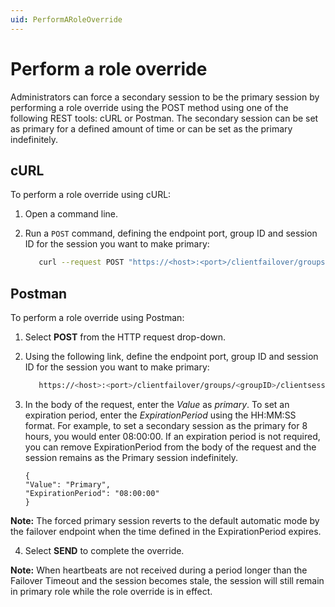 ```yaml
---
uid: PerformARoleOverride
---
```


# Perform a role override

Administrators can force a secondary session to be the primary session by performing a role override using the POST method using one of the following REST tools: cURL or Postman. The secondary session can be set as primary for a defined amount of time or can be set as the primary indefinitely.

## cURL

To perform a role override using cURL:

1. Open a command line.

2. Run a `POST` command, defining the endpoint port, group ID and session ID for the session you want to make primary:

   ```bash
      curl --request POST "https://<host>:<port>/clientfailover/groups/<groupID>/clientsessions/<sessionID>/roleoverride" --data-raw "{"Value": "Primary"}"
      ```
## Postman

To perform a role override using Postman:

1. Select **POST** from the HTTP request drop-down.

2. Using the following link, define the endpoint port, group ID and session ID for the session you want to make primary:

   ```bash
      https://<host>:<port>/clientfailover/groups/<groupID>/clientsessions/<sessionID>/roleoverride
      ```

3. In the body of the request, enter the _Value_ as _primary_. To set an expiration period, enter the _ExpirationPeriod_ using the HH:MM:SS format. For example, to set a secondary session as the primary for 8 hours, you would enter 08:00:00. If an expiration period is not required, you can remove ExpirationPeriod from the body of the request and the session remains as the Primary session indefinitely.
      
      ``` 
   {
     "Value": "Primary",
     "ExpirationPeriod": "08:00:00"
   }
   ```
**Note:** The forced primary session reverts to the default automatic mode by the failover endpoint when the time defined in the ExpirationPeriod expires.

4. Select **SEND** to complete the override. 

**Note:** When heartbeats are not received during a period longer than the Failover Timeout and the session becomes stale, the session will still remain in primary role while the role override is in effect.

